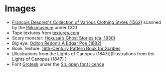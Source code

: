 # Images
- [François Desprez's Collection of Various Clothing Styles (1562)](https://publicdomainreview.org/collection/recueil-de-la-diversite-des-habits/) scanned by the [Rijksmuseum](https://www.rijksmuseum.nl/en/search?p=1&ps=12&involvedMaker=Fran%C3%A7ois%20Desprez&st=Objects&ii=4) under CC0
- Tape textures from [textures.com](textures.com)
- Scary monster: [Hokusai’s Ghost Stories (ca. 1830)](https://publicdomainreview.org/collection/hokusai-s-ghost-stories-ca-1830/)
- Big eye: [Odilon Redon’s À Edgar Poe (1882) ](https://publicdomainreview.org/collection/odilon-redon-a-edgar-poe/)
- Book Texture: [16th-Century Pattern Book for Scribes](https://publicdomainreview.org/collection/16th-century-pattern-book-for-scribes/)
- [Illustrations from the Lights of Canopus (1847)](Illustrations from the Lights of Canopus (1847) )
- Font [Grotesk](https://fontesk.com/kunstler-grotesk-font/) under the [SIL open font licence](https://openfontlicense.org/open-font-license-official-text/)
